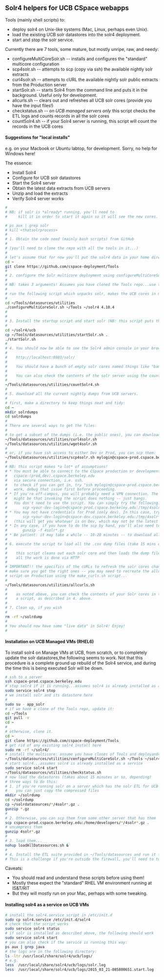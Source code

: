 ## Solr4 helpers for UCB CSpace webapps

Tools (mainly shell scripts) to:
 
* deploy solr4 on Unix-like systems (Mac, Linux, perhaps even Unix).
* load the existing UCB solr datastores into the solr4 deployment.
* start and stop the solr service.

Currently there are 7 tools, some mature, but mostly unripe, raw, and needy:

* configureMultiCoreSolr.sh -- installs and configures the "standard" multicore configuration
* scp4solr.sh -- attempts to scp (copy via ssh) the available nightly solr extracts
* curl4solr.sh -- attempts to cURL the available nightly solr public extracts from the Production server
* startSolr.sh -- starts Solr4 from the command line and puts it in the background. Useful only for development.
* allcurls.sh -- clears out and refreshes all UCB solr cores (provide you have the input files!)
* checkstatus.sh -- *on UCB managed servers only* this script checks the ETL logs and counts records in all the solr cores
* countSolr4.sh -- if your Solr4 server is running, this script will count the records in the UCB cores

#### Suggestions for "local installs"

e.g. on your Macbook or Ubuntu labtop, for development. Sorry, no help for Windows here!

The essence:

* Install Solr4
* Configure for UCB solr datastores
* Start the Solr4 server
* Obtain the latest data extracts from UCB servers
* Unzip and load the extracts
* Verify Solr4 server works

```bash
#
# NB: if solr is *already* running, you'll need to 
#     kill it in order to start it again so it will see the new cores.

# ps aux | grep solr 
# kill <thatsolrprocess>
#
# 1. Obtain the code need (mainly bash scripts) from GitHub
#
# (you'll need to clone the repo with all the tools in it...)
# 
# let's assume that for now you'll put the solr4 data in your home directory.
cd ~
git clone https://github.com/cspace-deployment/Tools
# 
# 2. configure the Solr multicore deployment using configureMultiCoreSolr.sh
#
# NB: takes 3 arguments! Assumes you have cloned the Tools repo...use the full path please
#
# run the following script which unpacks solr, makes the UCB cores in multicore, copies the customized files needed
#
cd ~/Tools/datasources/utilities
./configureMultiCoreSolr.sh ~/Tools ~/solr4 4.10.4
#
#
# 3. Install the startup script and start solr (NB: this script puts the process into the background)
#
cd ~/solr4/ucb
cp ~/Tools/datasources/utilities/startSolr.sh .
./startSolr.sh
#
# 4. You should now be able to see the Solr4 admin console in your browser:
#
#    http://localhost:8983/solr/
#
#    You should have a bunch of empty solr cores named things like "bampfa-public", "pahma-internal", etc.
# 
#    You can also check the contents of the solr server using the countSolr4.sh script:
#
~/Tools/datasources/utilities/countSolr4.sh
#
# 5. download all the current nightly dumps from UCB servers. 
#
# first, make a directory to keep things neat and tidy:
cd ~
mkdir solrdumps
cd solrdumps
#
# There are several ways to get the files:
#
# to get a subset of the dumps (i.e. the public ones), you can download them via HTTP:
~/Tools/datasources/utilities/curl4solr.sh
~/Tools/datasources/utilities/wget4solr.sh
#
# or, if you have ssh access to either Dev or Prod, you can scp them:
~/Tools/datasources/utilities/scp4solr.sh mylogin@cspace-prod.cspace.berkeley.edu
#
# NB: this script makes *a lot* of assumptions!
# * You must be able to connect to the CSpace production or development servers, 
#   cspace-(prod,dev).cspace.berkeley.edu
#   via secure connection, i.e. ssh.
#   to check if you can get in, try "ssh mylogin@cspace-prod.cspace.berkeley.edu". if this does not
#   work, debug that issue first before proceeding.
# * If you're off-campus, you will probably need a VPN connection. The only evidence of this
#   might be that invoking the script does nothing -- just hangs.
#   You don't need to use the script. You can simply try the following:
#       scp <your-dev-login>@cspace-prod.cspace.berkeley.edu:/tmp/4solr*.gz .
# * You may not have credentials for Prod (only dev). In this case, try:
#       scp <your-dev-login>@cspace-dev.cspace.berkeley.edu:/tmp/4solr*.gz .
#   (this will get you whatever is on Dev, which may not be the latest versions)
# * In any case, if you have to do the scp by hand, you'll also need to uncompress the files by hand:
#       gunzip -f 4solr*.gz
# * Be patient: it may take a while -- 10-20 minutes -- to download all the files. They're a bit big.
#
# 6. execute the script to load all the .csv dump files (take 15 mins or so...some biggish datasources!)
#
#    this script cleans out each solr core and then loads the dump file.
#    all the work is done via HTTP
#
# IMPORTANT!! the specifics of the cURLs to refresh the solr cores change frequently
# make sure you get the right ones -- you may need to recreate the allcurls.sh
# script on Production using the make_curls.sh script...
#
~/Tools/datasources/utilities/allcurls.sh
#
#    as noted above, you can check the contents of your Solr cores in the admin console or via
#    a script, as described in 4. above.
#
# 7. Clean up, if you wish
#
rm -rf ~/solrdump
#
# You should now have some "live data" in Solr4! Enjoy!
#
```

#### Installation on UCB Managed VMs (RHEL6)

To install solr4 on Manage VMs at UCB, from scratch, or to completely update the solr datastores,the following seems to work.
Not that this procedure is a complete ground up rebuild of the Solr4 service, and during the time
this is being executed Solr will be down.

```bash
# ssh to a server
ssh cspace-prod.cspace.berkeley.edu
# stop solr4 if it is running...assumes solr4 is already installed as a service
sudo service solr4 stop
# we install solr and its datastore here
# 
sudo su - app_solr
# if we have a clone of the Tools repo, update it:
cd ~/Tools
git pull -v
cd ~
#
# otherwise, clone it.
cd ~
git clone https://github.com/cspace-deployment/Tools
# get rid of any existing solr4 install here
sudo rm -rf ~/solr4/
# install the multicore: assume you have clones of Tools and deployandrelease repos in ~
~/Tools/datasources/utilities/configureMultiCoreSolr.sh ~/Tools ~/solr4 4.10.4
# start solr4...assumes solr4 is already installed as a service
sudo service solr4 start
~/Tools/datasources/utilities/checkstatus.sh
# now load the datastores (takes about 15 minutes or so, depending)
# three ways to do this:
# 1. if you're running solr on a server which has the solr ETL for UCB installed (i.e. in ~/solrdatasources)
#    you can just copy the compressed files
mkdir ~/solrdump
cd ~/solrdump
cp ~/solrdatasources/*/4solr*.gz .
gunzip *.gz
#
# 2. Otherwise, you can scp them from some other server that has them
scp cspace-prod.cspace.berkeley.edu:/home/developers/*/4solr*.gz .
# uncompress them 
gunzip 4solr*.gz
#
# 3. load them...
nohup loadAllDatasources.sh &
#
# 4. Install the ETL suite provided in ~/Tools/datasources and run it for some/all of the deployments. 
# This is a challenge if you're outside the firewall, you'll need to tunnel. Etc.
```

Caveats:

* You should read and understand these scripts before using them!
* Mostly these expect the "standard" RHEL VM environment running at IS&T/RIT
* But they will mostly run on your Mac, perhaps with some tweaking.


#### Installing solr4 as a service on UCB VMs

```bash
# install the solr4.service script in /etc/init.d
sudo cp solr4.service /etc/init.d/solr4
# check that the script works
sudo service solr4 status
# if solr is installed as described above, the following should work
sudo service solr4 start
# you can also check if the service is running this way:
ps aux | grep java
# the logs are in the following directory:
ls -ltr /usr/local/share/solr4/ucb/logs/
# e.g.
less  /usr/local/share/solr4/ucb/logs/solr.log 
less  /usr/local/share/solr4/ucb/logs/2015_03_21-085800651.start.log 
```
